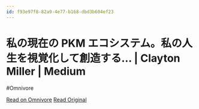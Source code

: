 ```yaml
---
id: f93e97f8-82a9-4e77-b168-dbd3b604ef23
---
```


# 私の現在の PKM エコシステム。私の人生を視覚化して創造する… | Clayton Miller | Medium
#Omnivore

[Read on Omnivore](https://omnivore.app/me/pkm-clayton-miller-medium-1912b6dd3a2)
[Read Original](https://pkmjournal.com/my-current-pkm-ecosystem-9d8cb10bee31)


